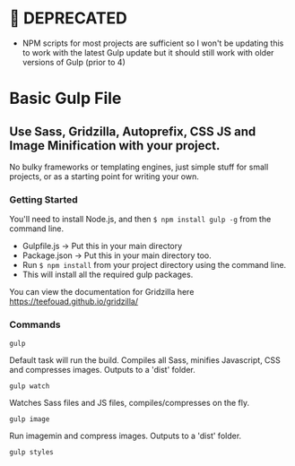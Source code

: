 # 🛑 DEPRECATED
- NPM scripts for most projects are sufficient so I won't be updating this to work with the latest Gulp update but it should still work with older versions of Gulp (prior to 4) 


# Basic Gulp File
## Use Sass, Gridzilla, Autoprefix, CSS  JS and Image Minification with your project.
No bulky frameworks or templating engines, just simple stuff for small projects, or as a starting point for writing your own.


### Getting Started

You'll need to install Node.js, and then ```$ npm install gulp -g``` from the command line.

- Gulpfile.js -> Put this in your main directory
- Package.json -> Put this in your main directory too.
- Run ```$ npm install``` from your project directory using the command line. 
- This will install all the required gulp packages.

You can view the documentation for Gridzilla here https://teefouad.github.io/gridzilla/


### Commands

```
gulp
```

Default task will run the build.
Compiles all Sass, minifies Javascript, CSS and compresses images. 
Outputs to a 'dist' folder. 

```
gulp watch
```

Watches Sass files and JS files, compiles/compresses on the fly.


```
gulp image
```

Run imagemin and compress images. 
Outputs to a 'dist' folder.

```
gulp styles
```


